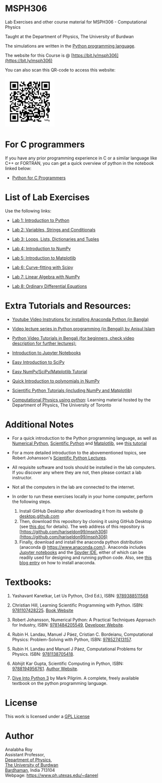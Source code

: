 MSPH306
============================================

Lab Exercises and other course material for MSPH306 - Computational Physics
 
Taught at the Department of Physics, The University of Burdwan

The simulations are written in the [Python programming language](https://www.python.org/about/gettingstarted/).

The website for this Course is @ [https://bit.ly/msph306](https://bit.ly/msph306)

You can also scan this QR-code to access this website:

![QR-Code](images/bit.ly_msph306.png "QR Code")

For C programmers
=========================
If you have any prior programming experience in C or a similar language like C++ or FORTRAN, you can get a quick overview of python in the notebook linked below:

* [Python for C Programmers](python-for-C-programmers.ipynb)

List of Lab Exercises
=========================

Use the following links:

* [Lab 1: Introduction to Python](Lab01.ipynb)

* [Lab 2: Variables, Strings and Conditionals](Lab02.ipynb)

* [Lab 3: Loops, Lists, Dictionaries and Tuples](Lab03.ipynb)

* [Lab 4: Introduction to NumPy](Lab04.ipynb)

* [Lab 5: Introduction to Matplotlib](Lab05.ipynb)

* [Lab 6: Curve-fitting with Scipy](Lab06.ipynb)

* [Lab 7: Linear Algebra with NumPy](Lab07.ipynb)

* [Lab 8: Ordinary Differential Equations](Lab08.ipynb)


Extra Tutorials and Resources:
=========================
* [Youtube Video Instrutions for installing Anaconda Python (in Bangla)](https://youtu.be/j64xgNo89qk?si=cWEP9jbwtV-Mqfl_)

* [Video lecture series in Python programming (in Bengali) by Anisul Islam](https://youtube.com/playlist?list=PLgH5QX0i9K3rz5XqMsTk41_j15_6682BN&si=YBvUFREeO5vJpmj_)

* [Python Video Tutorials in Bengali (for beginners, check video description for further lectures):](https://youtu.be/j64xgNo89qk)

* [Introduction to Jupyter Notebooks](https://www.dataquest.io/blog/jupyter-notebook-tutorial/)

* [Easy Introduction to SciPy](https://www.tutorialspoint.com/scipy/index.htm)

* [Easy NumPy/SciPy/Matplotlib Tutorial](https://cs231n.github.io/python-numpy-tutorial/)

* [Quick Introduction to polynomials in NumPy](https://kitchingroup.cheme.cmu.edu/blog/2013/01/22/Polynomials-in-python/)

* [Scientific Python Tutorials (including NumPy and Matplotlib)](https://github.com/hariseldon99/scientific-python-lectures)

* [Computational Physics using python](https://computation.physics.utoronto.ca/): Learning material hosted by the Department of Physics, The University of Toronto


Additional Notes
=========================

* For a quick introduction to the Python programming language, as well as [Numerical Python](https://numpy.org), [Scientific Python](https://scipy.org) and [Matplotlib](https://matplotlib.org), see [this tutorial](https://cs231n.github.io/python-numpy-tutorial/)

* For a more detailed introduction to the abovementioned topics, see Robert Johansson's [Scientific Python Lectures](https://github.com/jrjohansson/scientific-python-lectures).

* All requisite software and tools should be installed in the lab computers. If you discover any where they are not, then please contact a lab instructor.

* Not all the computers in the lab are connected to the internet.

* In order to run these exercises locally in your home computer, perform the following steps.
   
  1. Install GitHub Desktop after downloading it from its website @ [desktop.github.com](https://desktop.github.com/)
  2. Then, download this repository by cloning it using GitHub Desktop (see [this doc](https://docs.github.com/en/desktop/contributing-and-collaborating-using-github-desktop/adding-and-cloning-repositories/cloning-a-repository-from-github-to-github-desktop)  for details). The web address of this repository is [https://github.com/hariseldon99/msph306](https://github.com/hariseldon99/msph306)
  3. Finally, download and install the anaconda python distribution (anaconda @ https://www.anaconda.com/). Anaconda includes [Jupyter notebooks](https://jupyter.org/) and the [Spyder IDE](https://www.spyder-ide.org/), either of which can be readily used for designing and running python code. Also, see [this blog entry](https://fangohr.github.io/blog/installation-of-python-spyder-numpy-sympy-scipy-pytest-matplotlib-via-anaconda.html) on how to install anaconda.


Textbooks:
=========================
1. Yashavant Kanetkar, Let Us Python, (3rd Ed.), ISBN: [9789388511568](https://www.amazon.in/Let-Us-Python-Future-Embrace-dp-9391392253/dp/9391392253/)

2. Christian Hill, Learning Scientific Programming with Python. ISBN: [9781107428225](https://www.amazon.in/Learning-Scientific-Programming-Python-Christian/dp/110742822X/). [Book Website](https://scipython.com/)

3. Robert Johansson, Numerical Python: A Practical Techniques Approach for Industry, ISBN: [9781484205549](https://link.springer.com/book/9798868804120), [Developer Website](https://jrjohansson.github.io/numericalpython.html).

4. Rubin H. Landau, Manuel J Páez, Cristian C. Bordeianu, Computational Physics: Problem-Solving with Python, ISBN: [978527413157](https://sites.science.oregonstate.edu/~landaur/Books/CPbook/index.html).

5. Rubin H. Landau and Manuel J Páez, Computational Problems for Physics. ISBN: [9781138705418](https://www.routledge.com/Computational-Problems-for-Physics-With-Guided-Solutions-Using-Python/Landau-Paez/p/book/9781138705418).  

6. Abhijit Kar Gupta, Scientific Computing in Python, ISBN: [9788194956761](https://www.amazon.in/PYTHON-ABHIJIT-KAR-GUPTA/dp/8194956765/). [Author Website](https://panskurabanamalicollege.org/physics-profile/PHYSICS-ABHIJIT-KAR-GUPTA.pdf).

7. [Dive Into Python 3](https://diveintopython3.problemsolving.io/) by Mark Pilgrim. A complete, freely available textbook on the python programming language.



License
=======

This work is licensed under a [GPL License](LICENSE)

Author
=======

Analabha Roy  
Assistant Professor,  
[Department of Physics](https://sites.google.com/a/phys.buruniv.ac.in/physics/),  
[The University of Burdwan](https://www.buruniv.ac.in/)  
[Bardhaman](https://en.wikivoyage.org/wiki/Bardhaman), India 713104  
Webpage: https://www.ph.utexas.edu/~daneel
